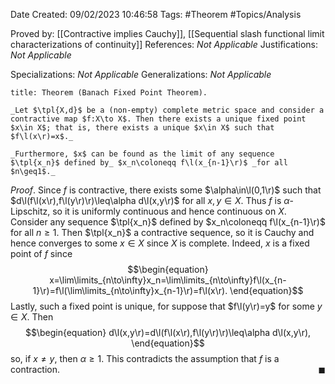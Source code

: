 <div class="topSpace"></div>

Date Created: 09/02/2023 10:46:58
Tags: #Theorem #Topics/Analysis

Proved by: [[Contractive implies Cauchy]], [[Sequential slash functional limit characterizations of continuity]]
References: _Not Applicable_
Justifications: _Not Applicable_

Specializations: _Not Applicable_
Generalizations: _Not Applicable_

``` ad-Theorem
title: Theorem (Banach Fixed Point Theorem).

_Let $\tpl{X,d}$ be a (non-empty) complete metric space and consider a contractive map $f:X\to X$. Then there exists a unique fixed point $x\in X$; that is, there exists a unique $x\in X$ such that $f\l(x\r)=x$._

_Furthermore, $x$ can be found as the limit of any sequence $\tpl{x_n}$ defined by_ $x_n\coloneqq f\l(x_{n-1}\r)$ _for all $n\geq1$._

```

_Proof_. Since $f$ is contractive, there exists some $\alpha\in\l(0,1\r)$ such that $d\l(f\l(x\r),f\l(y\r)\r)\leq\alpha d\l(x,y\r)$ for all $x,y\in X$. Thus $f$ is $\alpha$-Lipschitz, so it is uniformly continuous and hence continuous on $X$. Consider any sequence $\tpl{x_n}$ defined by $x_n\coloneqq f\l(x_{n-1}\r)$ for all $n\geq1$. Then $\tpl{x_n}$ a contractive sequence, so it is Cauchy and hence converges to some $x\in X$ since $X$ is complete. Indeed, $x$ is a fixed point of $f$ since
$$\begin{equation}
    x=\lim\limits_{n\to\infty}x_n=\lim\limits_{n\to\infty}f\l(x_{n-1}\r)=f\l(\lim\limits_{n\to\infty}x_{n-1}\r)=f\l(x\r).
\end{equation}$$
Lastly, such a fixed point is unique, for suppose that $f\l(y\r)=y$ for some $y\in X$. Then
$$\begin{equation}
    d\l(x,y\r)=d\l(f\l(x\r),f\l(y\r)\r)\leq\alpha d\l(x,y\r),
\end{equation}$$
so, if $x\neq y$, then $\alpha\geq1$. This contradicts the assumption that $f$ is a contraction.<span style="float:right;">$\blacksquare$</span>
